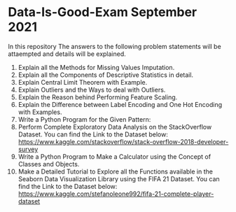 # Data-Is-Good-Exam September 2021
In this repository The answers to the following problem statements will be attaempted and details will be explained.

1. Explain all the Methods for Missing Values Imputation.
2. Explain all the Components of Descriptive Statistics in detail.
3. Explain Central Limit Theorem with Example.
4. Explain Outliers and the Ways to deal with Outliers.
5. Explain the Reason behind Performing Feature Scaling.
6. Explain the Difference between Label Encoding and One Hot Encoding with Examples.
7. Write a Python Program for the Given Pattern:
8. Perform Complete Exploratory Data Analysis on the StackOverflow Dataset.
You can find the Link to the Dataset below:
https://www.kaggle.com/stackoverflow/stack-overflow-2018-developer-survey
9. Write a Python Program to Make a Calculator using the Concept of Classes and Objects.
10. Make a Detailed Tutorial to Explore all the Functions available in the Seaborn Data
Visualization Library using the FIFA 21 Dataset.
You can find the Link to the Dataset below:
https://www.kaggle.com/stefanoleone992/fifa-21-complete-player-dataset
